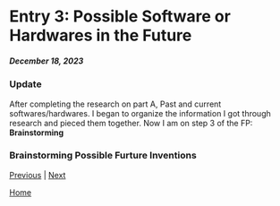 # Entry 3: Possible Software or Hardwares in the Future
##### December 18, 2023
### Update
After completing the research on part A, Past and current softwares/hardwares. I began to organize the information I got through research and pieced them together. Now I am on step 3 of the FP: **Brainstorming**
### Brainstorming Possible Furture Inventions

[Previous](entry02.md) | [Next](entry04.md)

[Home](../README.md)